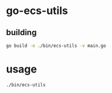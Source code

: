 # go-ecs-utils

## building

```sh
go build -o ./bin/ecs-utils -v main.go
```

# usage

```sh
./bin/ecs-utils
```
